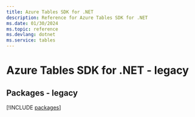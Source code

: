 ```yaml
---
title: Azure Tables SDK for .NET
description: Reference for Azure Tables SDK for .NET
ms.date: 01/30/2024
ms.topic: reference
ms.devlang: dotnet
ms.service: tables
---
```

# Azure Tables SDK for .NET - legacy
## Packages - legacy
[!INCLUDE [packages](tables-index.md)]